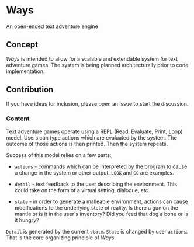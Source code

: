 # Ways

An open-ended text adventure engine

## Concept

_Ways_ is intended to allow for a scalable and extendable system for text
adventure games. The system is being planned architecturally prior to code
implementation.

## Contribution

If you have ideas for inclusion, please open an issue to start the discussion.

### Content

Text adventure games operate using a REPL (Read, Evaluate, Print, Loop)
model. Users can type actions which are evaluated by the system. The
outcome of those actions is then printed. Then the system repeats.

Success of this model relies on a few parts:

- `actions` - commands which can be interpreted by the program to cause
  a change in the system or other output. `LOOK` and `GO` are examples.

- `detail` - text feedback to the user describing the environment. This
  could take on the form of a virtual setting, dialogue, etc.

- `state` - in order to generate a malleable environment, actions can
  cause modifications to the underlying state of reality. Is there a gun
  on the mantle or is it in the user's inventory? Did you feed that dog
  a bone or is it hungry?

`Detail` is generated by the current `state`. `State` is changed by user
`actions`. That is the core organizing principle of _Ways_.
